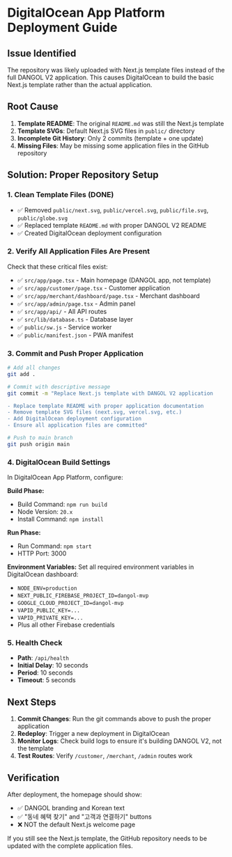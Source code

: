 # DigitalOcean App Platform Deployment Guide

## Issue Identified

The repository was likely uploaded with Next.js template files instead of the full DANGOL V2 application. This causes DigitalOcean to build the basic Next.js template rather than the actual application.

## Root Cause

1. **Template README**: The original `README.md` was still the Next.js template
2. **Template SVGs**: Default Next.js SVG files in `public/` directory
3. **Incomplete Git History**: Only 2 commits (template + one update)
4. **Missing Files**: May be missing some application files in the GitHub repository

## Solution: Proper Repository Setup

### 1. Clean Template Files (DONE)
- ✅ Removed `public/next.svg`, `public/vercel.svg`, `public/file.svg`, `public/globe.svg`
- ✅ Replaced template `README.md` with proper DANGOL V2 README
- ✅ Created DigitalOcean deployment configuration

### 2. Verify All Application Files Are Present

Check that these critical files exist:
- ✅ `src/app/page.tsx` - Main homepage (DANGOL app, not template)
- ✅ `src/app/customer/page.tsx` - Customer application
- ✅ `src/app/merchant/dashboard/page.tsx` - Merchant dashboard
- ✅ `src/app/admin/page.tsx` - Admin panel
- ✅ `src/app/api/` - All API routes
- ✅ `src/lib/database.ts` - Database layer
- ✅ `public/sw.js` - Service worker
- ✅ `public/manifest.json` - PWA manifest

### 3. Commit and Push Proper Application

```bash
# Add all changes
git add .

# Commit with descriptive message
git commit -m "Replace Next.js template with DANGOL V2 application

- Replace template README with proper application documentation
- Remove template SVG files (next.svg, vercel.svg, etc.)
- Add DigitalOcean deployment configuration
- Ensure all application files are committed"

# Push to main branch
git push origin main
```

### 4. DigitalOcean Build Settings

In DigitalOcean App Platform, configure:

**Build Phase:**
- Build Command: `npm run build`
- Node Version: `20.x`
- Install Command: `npm install`

**Run Phase:**
- Run Command: `npm start`
- HTTP Port: 3000

**Environment Variables:**
Set all required environment variables in DigitalOcean dashboard:
- `NODE_ENV=production`
- `NEXT_PUBLIC_FIREBASE_PROJECT_ID=dangol-mvp`
- `GOOGLE_CLOUD_PROJECT_ID=dangol-mvp`
- `VAPID_PUBLIC_KEY=...`
- `VAPID_PRIVATE_KEY=...`
- Plus all other Firebase credentials

### 5. Health Check

- **Path**: `/api/health`
- **Initial Delay**: 10 seconds
- **Period**: 10 seconds
- **Timeout**: 5 seconds

## Next Steps

1. **Commit Changes**: Run the git commands above to push the proper application
2. **Redeploy**: Trigger a new deployment in DigitalOcean
3. **Monitor Logs**: Check build logs to ensure it's building DANGOL V2, not the template
4. **Test Routes**: Verify `/customer`, `/merchant`, `/admin` routes work

## Verification

After deployment, the homepage should show:
- ✅ DANGOL branding and Korean text
- ✅ "동네 혜택 찾기" and "고객과 연결하기" buttons
- ❌ NOT the default Next.js welcome page

If you still see the Next.js template, the GitHub repository needs to be updated with the complete application files.